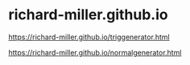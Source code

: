 # richard-miller.github.io

https://richard-miller.github.io/triggenerator.html

https://richard-miller.github.io/normalgenerator.html
